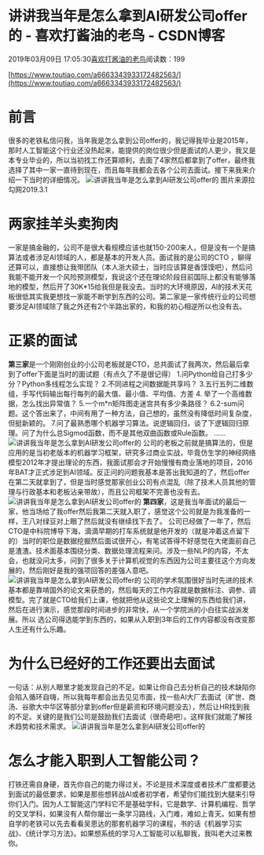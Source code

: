 
# 讲讲我当年是怎么拿到AI研发公司offer的 - 喜欢打酱油的老鸟 - CSDN博客


2019年03月09日 17:05:30[喜欢打酱油的老鸟](https://me.csdn.net/weixin_42137700)阅读数：199


[https://www.toutiao.com/a6663343933172482563/](https://www.toutiao.com/a6663343933172482563/)

# 前言
很多的老铁私信问我，当年我是怎么拿到公司offer的，我记得我毕业是2015年，那时人工智能这个行业还没热起来，能提供的岗位很少但是面试的人更少，我又是本专业毕业的，所以当初找工作还算顺利，去面了4家然后都拿到了offer，最终我选择了其中一家一直待到现在，而且每年我都会去各个公司去面试。接下来我来介绍一下当时的详细情况。
![讲讲我当年是怎么拿到AI研发公司offer的](http://p9.pstatp.com/large/pgc-image/362bc66ba6f942e0930a9c494f14467c)
图片来源拉勾网2019.3.1
# 两家挂羊头卖狗肉
一家是搞金融的，公司不是很大看规模应该也就150-200来人，但是没有一个是搞算法或者涉足AI领域的人，都是基本的开发人员。面试我的是公司的CTO ，聊得还算可以，直接想让我带团队（本人浙大硕士，当时应该算是香馍馍吧），然后问我能不能开发一个风险预测模型，我说这个还在理论阶段目前国际上都没有能够落地的模型，然后开了30K*15给我但是我没去。当时的大环境原因，AI的技术天花板很低其实我更想找一家能不断学到东西的公司。第二家是一家传统行业的公司想要涉足AI领域除了我之外还有2个半路出家的，和我的初心相逆所以也没有去。
# 正紧的面试
**第三家**是一个刚刚创业的小公司老板就是CTO，总共面试了我两次，然后最后拿到了offer下面是当时的面试题（有点久了不是很记得）
1.问Python给自己打多少分？Python多线程怎么实现？
2.不同进程之间数据能共享吗？
3.五行五列二维数组，手写代码输出每行每列的最大值、最小值、平均值、方差
4. 举了一个高维数据，怎么找出异常值？
5.一个m*n矩阵图走迷宫共有多少条路径？
6.2-sum问题。这个答出来了，中间有用了一种方法，自己想的，虽然没有降低时间复杂度，但挺新颖的。
7.问了最熟悉哪个机器学习算法。说逻辑回归，谈了下逻辑回归原理。问了为什么总Sigmod函数，而不是其他双曲函数或Rule函数。
......
![讲讲我当年是怎么拿到AI研发公司offer的](http://p1.pstatp.com/large/pgc-image/14eaaf3100ad4fa3a0469531daa2979e)
公司的老板之前就是搞算法的，但是应用的是当初老版本的机器学习框架，研究多过商业实战，毕竟仿生学的神经网络模型2012年才提出理论的东西，我面试那会才开始慢慢有商业落地的项目，2016年BAT才正式涉足到AI领域。反正问的问题我基本是答出我知道的了，然后offer在第二天就拿到了，但是当时感觉那家创业公司有点混乱（除了技术人员其他的管理与行政基本和老板沾亲带故），而且公司框架不完善也没有去。
![讲讲我当年是怎么拿到AI研发公司offer的](http://p1.pstatp.com/large/pgc-image/545c13b45d1848a7b1c2bf1b1fe8bfec)
**第四家**，这是我当年面试的最后一家，他当场给了我offer然后我第二天就入职了，感觉这个公司就是为我准备的一样，王八对绿豆对上眼了然后就没有继续找下去了。
公司已经做了一年了，然后CTO是中科院博导下海，滴滴早期的打车系统就是他开发的（就是冲着这点留下的）当时的职位是数据挖掘然后面试很开心，有笔试答得不好感觉在大佬面前自己是渣渣。技术面基本围绕分类、数据处理流程来问。涉及一些NLP的内容，不太会，也就没问太多，问到了很多关于计算机视觉的东西因为公司主要往这个方向发展的，然后刚好是我的强项回答的差强人意吧。
![讲讲我当年是怎么拿到AI研发公司offer的](http://p1.pstatp.com/large/pgc-image/341dbb7ff8fc4a0b831cbb9ba7336d22)
公司的学术氛围很好当时先进的技术基本都是靠啃国外的论文来获悉的，然后每天的工作内容就是数据标注、调参、调模型。完了就是CTO给我们上课，他就把他从这些论文上理解的东西给我们讲，然后在进行演示，感觉那段时间进步的非常快，从一个学院派的小白往实战派发展。所以 选公司得选能学到东西的，如果从入职到3年后的工作内容都没有改变那人生还有什么乐趣。
# 为什么已经好的工作还要出去面试
一句话：从别人眼里才能发现自己的不足。如果让你自己去分析自己的技术缺陷你会陷入循环自嗨，所以我每年都会出去见见市面，找一些AI大厂去面试（旷世、商汤、谷歌大中华区等部分拿到offer但是薪资和环境问题没去），然后让HR找到我的不足。关键的是我们公司是鼓励我们去面试（很奇葩吧）。这样我们就能了解技术趋势和技术需求。
![讲讲我当年是怎么拿到AI研发公司offer的](http://p1.pstatp.com/large/2eb60003f20b13a9d9a2)

# 怎么才能入职到人工智能公司？
打铁还需自身硬，首先你自己的能力得过关。不论是技术深度或者技术广度都要达到面试的最低要求，如果是那些想转战AI或者初学者，希望你们能找到大腿来引导你们入门。因为人工智能这门学科它不是基础学科，它是数学、计算机编程、哲学的交叉学科，如果没有人帮你屡出一条学习路线，入门难，难如上青天。如果有想自学的老铁可以先去看看吴恩达的那套机器学习的课程，书的话《机器学习实战》、《统计学习方法》。如果想系统的学习人工智能可以私聊我，我叫老大过来教你。

